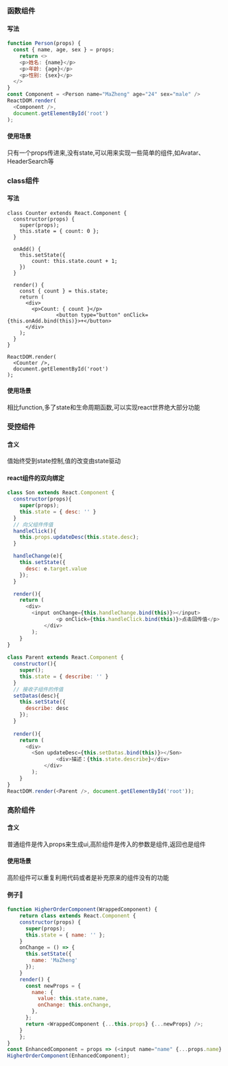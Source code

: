 ### 函数组件
#### 写法
```javascript
function Person(props) {
  const { name, age, sex } = props;
	return <>
  	<p>姓名: {name}</p>
    <p>年龄: {age}</p>
    <p>性别: {sex}</p>
  </>
}
const Component = <Person name="MaZheng" age="24" sex="male" />
ReactDOM.render(
  <Component />,
  document.getElementById('root')
);
```
#### 使用场景
只有一个props传进来,没有state,可以用来实现一些简单的组件,如Avatar、HeaderSearch等

### class组件
#### 写法
```javescript
class Counter extends React.Component {
  constructor(props) {
    super(props);
    this.state = { count: 0 };
  }
  
  onAdd() {
  	this.setState({
    	count: this.state.count + 1;
    })
  }

  render() {
    const { count } = this.state;
    return (
      <div>
        <p>Count: { count }</p>
				<button type="button" onClick={this.onAdd.bind(this)}>+</button>
      </div>
    );
  }
}

ReactDOM.render(
  <Counter />,
  document.getElementById('root')
);
```
#### 使用场景
相比function,多了state和生命周期函数,可以实现react世界绝大部分功能

### 受控组件
#### 含义
值始终受到state控制,值的改变由state驱动
#### react组件的双向绑定
```javascript
class Son extends React.Component {
  constructor(props){
    super(props);
    this.state = { desc: '' }
  }
  // 向父组件传值
  handleClick(){
    this.props.updateDesc(this.state.desc);
  }

  handleChange(e){
    this.setState({
      desc: e.target.value
    });
  }

  render(){
    return (
      <div>
      	<input onChange={this.handleChange.bind(this)}></input>
				<p onClick={this.handleClick.bind(this)}>点击回传值</p>
			</div>
		);
	}
}
 
class Parent extends React.Component {
  constructor(){
    super();
    this.state = { describe: '' }
  }
  // 接收子组件的传值
  setDatas(desc){
    this.setState({
      describe: desc
    });
  }
 
  render(){
    return (
      <div>
      	<Son updateDesc={this.setDatas.bind(this)}></Son>
				<div>描述：{this.state.describe}</div>
			</div>
		);
	}
}
ReactDOM.render(<Parent />, document.getElementById('root'));
```

### 高阶组件
#### 含义
普通组件是传入props来生成ui,高阶组件是传入的参数是组件,返回也是组件
#### 使用场景
高阶组件可以重复利用代码或者是补充原来的组件没有的功能
#### 例子🌰
```javascript
function HigherOrderComponent(WrappedComponent) {
	return class extends React.Component {
    constructor(props) {
      super(props);
      this.state = { name: '' };
    }
    onChange = () => {
      this.setState({
        name: 'MaZheng'
      });
    }
    render() {
      const newProps = {
        name: {
          value: this.state.name,
          onChange: this.onChange,
        },
      };
      return <WrappedComponent {...this.props} {...newProps} />;
    }
	};
}
const EnhancedComponent = props => (<input name="name" {...props.name} />);
HigherOrderComponent(EnhancedComponent);
```